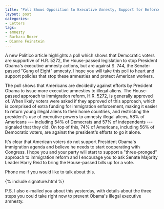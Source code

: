 ```yaml
---
title: "Poll Shows Opposition to Executive Amnesty, Support for Enforcement"
layout: post
categories:
- Letters
tags:
- amnesty
- Barbara Boxer
- Dianne Feinstein
---
```


A new Politico article highlights a poll which shows that Democratic voters are supportive of H.R. 5272, the House-passed legislation to stop President Obama's executive amnesty actions, but are against S. 744, the Senate-passed "Gang of Eight" amnesty. I hope you will take this poll to heart and support policies that stop these amnesties and protect American workers.

The poll shows that Americans are decidedly against efforts by President Obama to issue more executive amnesties to illegal aliens. The House-passed approach to immigration reform, H.R. 5272, is generally approved of. When likely voters were asked if they approved of this approach, which is comprised of extra funding for immigration enforcement, making it easier to return young illegal aliens to their home countries, and restricting the president's use of executive powers to amnesty illegal aliens, 58% of Americans --- including 54% of Democrats and 57% of independents --- signaled that they did. On top of this, 74% of Americans, including 56% of Democratic voters, are against the president's efforts to go it alone.

It's clear that American voters do not support President Obama's immigration agenda and believe he needs to start cooperating with Congress. I hope you and your party will start to support a "three-pronged" approach to immigration reform and I encourage you to ask Senate Majority Leader Harry Reid to bring the House-passed bills up for a vote.

Phone me if you would like to talk about this.

{% include signature.html %}

P.S. I also e-mailed you about this yesterday, with details about the three steps you could take right now to prevent Obama's illegal executive amnesty.